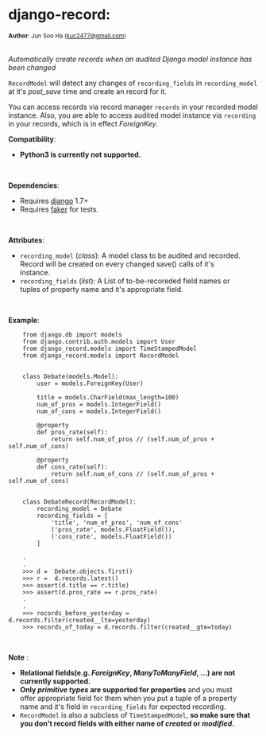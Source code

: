# django-record:
<small>**Author**: Jun Soo Ha (<kuc2477@gmail.com>)</small>  
<br>

*Automatically create records when an audited Django model instance has been changed*

`RecordModel` will detect any changes of `recording_fields` in
`recording_model` at it's *post_save* time and create an record for it.

You can access records via record manager `records` in your recorded model
instance. Also, you are able to access audited model instance via `recording` in
your records, which is in effect *ForeignKey*.
<br>

**Compatibility**:
* __Python3 is currently not supported.__  
<br>
  
**Dependencies**:
* Requires [django](https://github.com/django/django) 1.7+
* Requires [faker](https://github.com/joke2k/faker) for tests.  
<br>

**Attributes**:
* `recording_model` (*class*): A model class to be audited and recorded.  
      Record will be created on every changed save() calls of it's  
      instance.  
* `recording_fields` (*list*): A List of to-be-recoreded field names or  
      tuples of property name and it's appropriate field.  
<br>

**Example**:
~~~
    from django.db import models
    from django.contrib.auth.models import User
    from django_record.models import TimeStampedModel
    from django_record.models import RecordModel
    

    class Debate(models.Model):
        user = models.ForeignKey(User)

        title = models.CharField(max_length=100)
        num_of_pros = models.IntegerField()
        num_of_cons = models.IntegerField()

        @property
        def pros_rate(self):
            return self.num_of_pros // (self.num_of_pros + self.num_of_cons)

        @property
        def cons_rate(self):
            return self.num_of_cons // (self.num_of_pros + self.num_of_cons)


    class DebateRecord(RecordModel):
        recording_model = Debate
        recording_fields = [
            'title', 'num_of_pros', 'num_of_cons'
            ('pros_rate', models.FloatField()),
            ('cons_rate', models.FloatField())
        ]

    .
    .
    >>> d =  Debate.objects.first()
    >>> r =  d.records.latest()
    >>> assert(d.title == r.title)
    >>> assert(d.pros_rate == r.pros_rate)
    .
    .
    >>> records_before_yesterday = d.records.filter(created__lte=yesterday)
    >>> records_of_today = d.records.filter(created__gte=today)
~~~  
<br>

**Note**
:
* __Relational fields(e.g. *ForeignKey*, *ManyToManyField*, ...) are not__ 
      __currently supported.__  
* __Only *primitive types* are supported for properties__ and you must  
      offer appropriate field for them when you put a tuple of a property  
      name and it's field in `recording_fields` for expected recording.  
* `RecordModel` is also a subclass of `TimeStampedModel`, __so make sure that__  
      __you don't record fields with either name of *created* or *modified*.__  
<br>
